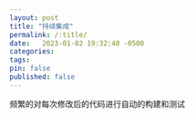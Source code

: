 ```yaml
---
layout: post
title: "持续集成"
permalink: /:title/
date:   2023-01-02 19:32:40 -0500
categories:
tags:
pin: false
published: false
---
```


频繁的对每次修改后的代码进行自动的构建和测试
